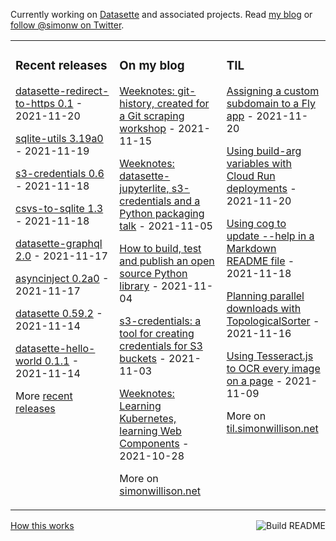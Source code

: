 Currently working on [Datasette](https://datasette.io/) and associated projects. Read [my blog](https://simonwillison.net/) or [follow @simonw on Twitter](https://twitter.com/simonw).

<table><tr><td valign="top" width="33%">

### Recent releases
<!-- recent_releases starts -->
[datasette-redirect-to-https 0.1](https://github.com/simonw/datasette-redirect-to-https/releases/tag/0.1) - 2021-11-20

[sqlite-utils 3.19a0](https://github.com/simonw/sqlite-utils/releases/tag/3.19a0) - 2021-11-19

[s3-credentials 0.6](https://github.com/simonw/s3-credentials/releases/tag/0.6) - 2021-11-18

[csvs-to-sqlite 1.3](https://github.com/simonw/csvs-to-sqlite/releases/tag/1.3) - 2021-11-18

[datasette-graphql 2.0](https://github.com/simonw/datasette-graphql/releases/tag/2.0) - 2021-11-17

[asyncinject 0.2a0](https://github.com/simonw/asyncinject/releases/tag/0.2a0) - 2021-11-17

[datasette 0.59.2](https://github.com/simonw/datasette/releases/tag/0.59.2) - 2021-11-14

[datasette-hello-world 0.1.1](https://github.com/simonw/datasette-hello-world/releases/tag/0.1.1) - 2021-11-14
<!-- recent_releases ends -->
More [recent releases](https://github.com/simonw/simonw/blob/main/releases.md)
</td><td valign="top" width="34%">

### On my blog
<!-- blog starts -->
[Weeknotes: git-history, created for a Git scraping workshop](http://simonwillison.net/2021/Nov/15/weeknotes-git-history/) - 2021-11-15

[Weeknotes: datasette-jupyterlite, s3-credentials and a Python packaging talk](http://simonwillison.net/2021/Nov/5/datasette-jupyterlite/) - 2021-11-05

[How to build, test and publish an open source Python library](http://simonwillison.net/2021/Nov/4/publish-open-source-python-library/) - 2021-11-04

[s3-credentials: a tool for creating credentials for S3 buckets](http://simonwillison.net/2021/Nov/3/s3-credentials/) - 2021-11-03

[Weeknotes: Learning Kubernetes, learning Web Components](http://simonwillison.net/2021/Oct/28/weeknotes-kubernetes-web-components/) - 2021-10-28
<!-- blog ends -->
More on [simonwillison.net](https://simonwillison.net/)
</td><td valign="top" width="33%">

### TIL
<!-- tils starts -->
[Assigning a custom subdomain to a Fly app](https://til.simonwillison.net/fly/custom-subdomain-fly) - 2021-11-20

[Using build-arg variables with Cloud Run deployments](https://til.simonwillison.net/cloudrun/using-build-args-with-cloud-run) - 2021-11-20

[Using cog to update --help in a Markdown README file](https://til.simonwillison.net/python/cog-to-update-help-in-readme) - 2021-11-18

[Planning parallel downloads with TopologicalSorter](https://til.simonwillison.net/python/graphlib-topologicalsorter) - 2021-11-16

[Using Tesseract.js to OCR every image on a page](https://til.simonwillison.net/javascript/tesseract-ocr-javascript) - 2021-11-09
<!-- tils ends -->
More on [til.simonwillison.net](https://til.simonwillison.net/)
</td></tr></table>

<a href="https://github.com/simonw/simonw/actions"><img src="https://github.com/simonw/simonw/workflows/Build%20README/badge.svg" align="right" alt="Build README"></a> <a href="https://simonwillison.net/2020/Jul/10/self-updating-profile-readme/">How this works</a>
